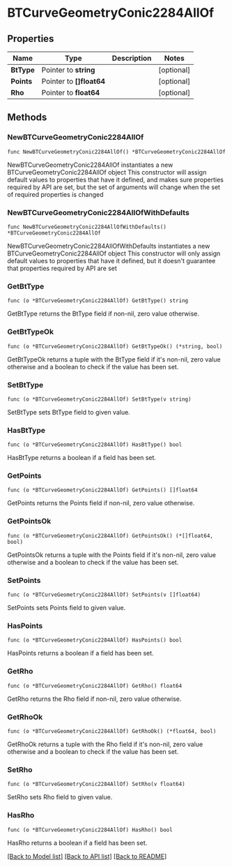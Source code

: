 # BTCurveGeometryConic2284AllOf

## Properties

Name | Type | Description | Notes
------------ | ------------- | ------------- | -------------
**BtType** | Pointer to **string** |  | [optional] 
**Points** | Pointer to **[]float64** |  | [optional] 
**Rho** | Pointer to **float64** |  | [optional] 

## Methods

### NewBTCurveGeometryConic2284AllOf

`func NewBTCurveGeometryConic2284AllOf() *BTCurveGeometryConic2284AllOf`

NewBTCurveGeometryConic2284AllOf instantiates a new BTCurveGeometryConic2284AllOf object
This constructor will assign default values to properties that have it defined,
and makes sure properties required by API are set, but the set of arguments
will change when the set of required properties is changed

### NewBTCurveGeometryConic2284AllOfWithDefaults

`func NewBTCurveGeometryConic2284AllOfWithDefaults() *BTCurveGeometryConic2284AllOf`

NewBTCurveGeometryConic2284AllOfWithDefaults instantiates a new BTCurveGeometryConic2284AllOf object
This constructor will only assign default values to properties that have it defined,
but it doesn't guarantee that properties required by API are set

### GetBtType

`func (o *BTCurveGeometryConic2284AllOf) GetBtType() string`

GetBtType returns the BtType field if non-nil, zero value otherwise.

### GetBtTypeOk

`func (o *BTCurveGeometryConic2284AllOf) GetBtTypeOk() (*string, bool)`

GetBtTypeOk returns a tuple with the BtType field if it's non-nil, zero value otherwise
and a boolean to check if the value has been set.

### SetBtType

`func (o *BTCurveGeometryConic2284AllOf) SetBtType(v string)`

SetBtType sets BtType field to given value.

### HasBtType

`func (o *BTCurveGeometryConic2284AllOf) HasBtType() bool`

HasBtType returns a boolean if a field has been set.

### GetPoints

`func (o *BTCurveGeometryConic2284AllOf) GetPoints() []float64`

GetPoints returns the Points field if non-nil, zero value otherwise.

### GetPointsOk

`func (o *BTCurveGeometryConic2284AllOf) GetPointsOk() (*[]float64, bool)`

GetPointsOk returns a tuple with the Points field if it's non-nil, zero value otherwise
and a boolean to check if the value has been set.

### SetPoints

`func (o *BTCurveGeometryConic2284AllOf) SetPoints(v []float64)`

SetPoints sets Points field to given value.

### HasPoints

`func (o *BTCurveGeometryConic2284AllOf) HasPoints() bool`

HasPoints returns a boolean if a field has been set.

### GetRho

`func (o *BTCurveGeometryConic2284AllOf) GetRho() float64`

GetRho returns the Rho field if non-nil, zero value otherwise.

### GetRhoOk

`func (o *BTCurveGeometryConic2284AllOf) GetRhoOk() (*float64, bool)`

GetRhoOk returns a tuple with the Rho field if it's non-nil, zero value otherwise
and a boolean to check if the value has been set.

### SetRho

`func (o *BTCurveGeometryConic2284AllOf) SetRho(v float64)`

SetRho sets Rho field to given value.

### HasRho

`func (o *BTCurveGeometryConic2284AllOf) HasRho() bool`

HasRho returns a boolean if a field has been set.


[[Back to Model list]](../README.md#documentation-for-models) [[Back to API list]](../README.md#documentation-for-api-endpoints) [[Back to README]](../README.md)



